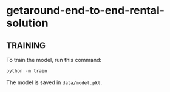 # getaround-end-to-end-rental-solution

## TRAINING

To train the model, run this command:

```py
python -m train
```

The model is saved in `data/model.pkl`.
